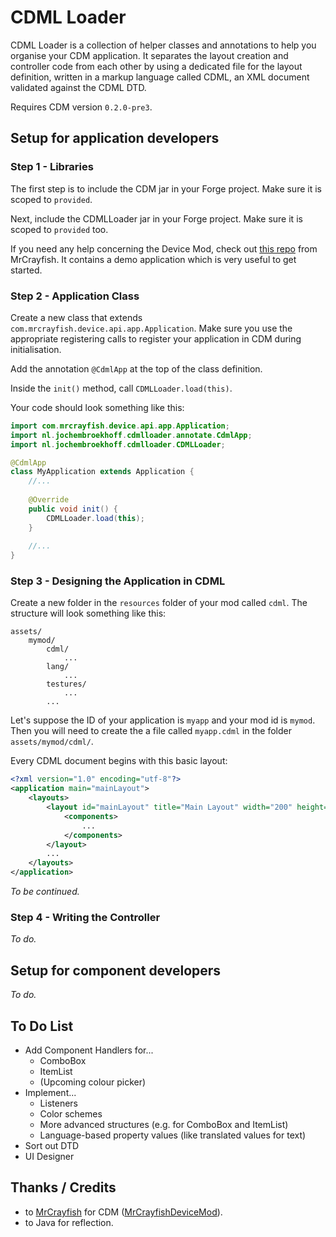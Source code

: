 # CDML Loader

CDML Loader is a collection of helper classes and annotations to help you organise your CDM application.
It separates the layout creation and controller code from each other by using a dedicated file for
the layout definition, written in a markup language called CDML, an XML document validated against the CDML DTD.

Requires CDM version `0.2.0-pre3`.

## Setup for application developers

### Step 1 - Libraries
The first step is to include the CDM jar in your Forge project.
Make sure it is scoped to `provided`.

Next, include the CDMLLoader jar in your Forge project.
Make sure it is scoped to `provided` too.

If you need any help concerning the Device Mod, check out [this repo](https://github.com/MrCrayfish/DeviceAPITutorial) from MrCrayfish.
It contains a demo application which is very useful to get started.

### Step 2 - Application Class

Create a new class that extends `com.mrcrayfish.device.api.app.Application`.
Make sure you use the appropriate registering calls to register your application in CDM during initialisation.

Add the annotation `@CdmlApp` at the top of the class definition.

Inside the `init()` method, call `CDMLLoader.load(this)`.

Your code should look something like this:
```java
import com.mrcrayfish.device.api.app.Application;
import nl.jochembroekhoff.cdmlloader.annotate.CdmlApp;
import nl.jochembroekhoff.cdmlloader.CDMLLoader;

@CdmlApp
class MyApplication extends Application {
    //...
    
    @Override
    public void init() {
        CDMLLoader.load(this);
    }
    
    //...
}
``` 

### Step 3 - Designing the Application in CDML
Create a new folder in the `resources` folder of your mod called `cdml`. The structure will look something like this:
```
assets/
    mymod/
        cdml/
            ...
        lang/
            ...
        testures/
            ...
        ...
``` 
Let's suppose the ID of your application is `myapp` and your mod id is `mymod`.
Then you will need to create the a file called `myapp.cdml` in the folder `assets/mymod/cdml/`.

Every CDML document begins with this basic layout:
```xml
<?xml version="1.0" encoding="utf-8"?>
<application main="mainLayout">
    <layouts>
        <layout id="mainLayout" title="Main Layout" width="200" height="100">
            <components>
                ...
            </components>
        </layout>
        ...
    </layouts>
</application>
```

_To be continued._

### Step 4 - Writing the Controller
_To do._

## Setup for component developers
_To do._

## To Do List
- Add Component Handlers for...
    - ComboBox
    - ItemList
    - (Upcoming colour picker)
- Implement...
    - Listeners
    - Color schemes
    - More advanced structures (e.g. for ComboBox and ItemList)
    - Language-based property values (like translated values for text)
- Sort out DTD
- UI Designer

## Thanks / Credits

* to [MrCrayfish](https://github.com/MrCrayfish) for CDM ([MrCrayfishDeviceMod](https://github.com/MrCrayfish/MrCrayfishDeviceMod)).
* to Java for reflection.